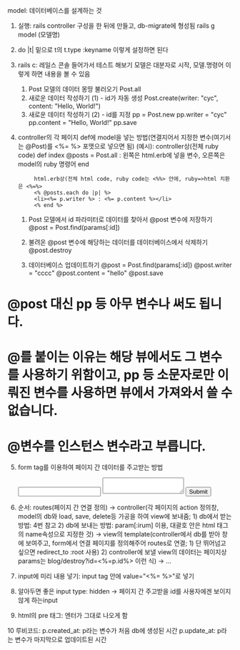 model: 데이터베이스를 설계하는 것

1. 실행: rails controller 구성을 한 뒤에 만들고, db-migrate에 형성됨
        rails g model (모델명)

2. do |t| 밑으로 t의 t.type :keyname   이렇게 설정하면 된다

3. rails c: 레일스 콘솔 들어가서 테스트 해보기
    모델은 대분자로 시작, 모델.명령어 이렇게 하면 내용을 볼 수 있음
    1) Post 모델의 데이터 몽땅 불러오기
        Post.all
    2) 새로운 데이터 작성하기 (1) - id가 자동 생성
        Post.create(writer: "cyc", content: "Hello, World!")
    3) 새로운 데이터 작성하기 (2) - id를 지정
        pp = Post.new
        pp.writer = "cyc"
        pp.content = "Hello, World!"
        pp.save

4. controller의 각 페이지 def에 model을 넣는 방법(연결지어서 지정한 변수(여기서는 @Post)를 <%= %> 포맷으로 넣으면 됨)
    (예시): controller상(전체 ruby code)
            def index
                @posts = Post.all      : 왼쪽은 html.erb에 넣을 변수, 오른쪽은 model의 ruby 명령어
            end

            html.erb상(전체 html code, ruby code는 <%%> 안에, ruby=>html 치환은 <%=%>
            <% @posts.each do |p| %>
            <li><%= p.writer %> : <%= p.content %></li>
            <% end %>
    
    1) Post 모델에서 id 파라미터로 데이터를 찾아서 @post 변수에 저장하기
    @post = Post.find(params[:id])

    2) 불려온 @post 변수에 해당하는 데이터를 데이터베이스에서 삭제하기
        @post.destroy
        
    3) 데이터베이스 업데이트하기
        @post = Post.find(params[:id])
        @post.writer = "cccc"
        @post.content = "hello"
        @post.save

# @post 대신 pp 등 아무 변수나 써도 됩니다.
# @를 붙이는 이유는 해당 뷰에서도 그 변수를 사용하기 위함이고, pp 등 소문자로만 이뤄진 변수를 사용하면 뷰에서 가져와서 쓸 수 없습니다.
# @변수를 인스턴스 변수라고 부릅니다.

5. form tag를 이용하여 페이지 간 데이터를 주고받는 방법
    <form action="/blog/create">
        <input type="text" name="irum">
        <textarea name="naeyong"></textarea>
        <input type="submit">
    </form>

6. 순서: routes(페이지 간 연결 정의) -> controller(각 페이지의 action 정의창, model의 db와 load, save, delete등 가공을 하여 view에 보내줌;
            1) db에서 받는 방법: 4번 참고
            2) db에 보내는 방법: param[:irum] 이용, 대괄호 안은 html 태그의 name속성으로 지정한 것)
        -> view의 template(controller에서 db를 받아 창에 보여주고, form에서 연결 페이지를 정의해주어 routes로 연결; 
            1) 단 뛰어넘고 싶으면 redirect_to :root 사용)
            2) controller에 보낼 view의 데이터는 페이지상 params는 blog/destroy?id=<%=p.id%> 이런 식)
        -> ...

7. input에 미리 내용 넣기: input tag 안에 value="<%= %>"로 넣기
8. 알아두면 좋은 input type: hidden -> 페이지 간 주고받을 id를 사용자에겐 보이지 않게 하는input
9. html의 pre 태그: 엔터가 그대로 나오게 함

10 루비코드: p.created_at: p라는 변수가 처음 db에 생성된 시간
            p.update_at: p라는 변수가 마지막으로 업데이트된 시간
